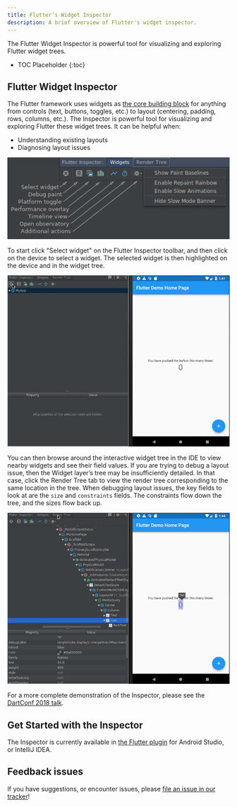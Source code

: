 ```yaml
---
title: Flutter's Widget Inspector
description: A brief overview of Flutter's widget inspector.
---
```


The Flutter Widget Inspector is powerful tool for visualizing and exploring
Flutter widget trees.

* TOC Placeholder
{:toc}

## Flutter Widget Inspector

The Flutter framework uses widgets as [the core building
block](/development/ui/widgets-intro) for anything from controls (text,
buttons, toggles, etc.) to layout (centering, padding, rows, columns, etc.).
The Inspector is powerful tool for visualizing and exploring Flutter
these widget trees. It can be helpful when:

* Understanding existing layouts
* Diagnosing layout issues

![IntelliJ Flutter Inspector Window](images/visual-debugging.png)

To start click "Select widget" on the Flutter Inspector toolbar, and then click
on the device to select a widget. The selected widget is then highlighted
on the device and in the widget tree.

![Select Demo](images/inspector_select_example.gif)

You can then browse around the interactive widget tree in the IDE to view
nearby widgets and see their field values. If you are trying to debug a layout
issue, then the Widget layer’s tree may be insufficiently detailed. In that
case, click the Render Tree tab to view the render tree corresponding to the
same location in the tree. When debugging layout issues, the key fields to look
at are the `size` and `constraints` fields. The constraints flow down the tree,
and the sizes flow back up.

![Switch Trees](images/switch_inspector_tree.gif)

For a more complete demonstration of the Inspector, please see the
[DartConf 2018 talk](https://www.youtube.com/watch?v=JIcmJNT9DNI).

## Get Started with the Inspector

The Inspector is currently available in [the Flutter
plugin](/get-started/editor) for Android Studio, or IntelliJ IDEA.

## Feedback issues

If you have suggestions, or encounter issues, please
[file an issue in our tracker](https://github.com/flutter/flutter-intellij/issues/new?labels=inspector)!
